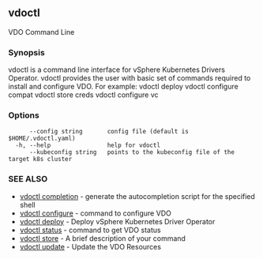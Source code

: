## vdoctl

VDO Command Line

### Synopsis

vdoctl is a command line interface for vSphere Kubernetes Drivers Operator.
vdoctl provides the user with basic set of commands required to install and configure VDO.
For example:
vdoctl deploy
vdoctl configure compat
vdoctl store creds
vdoctl configure vc


### Options

```
      --config string       config file (default is $HOME/.vdoctl.yaml)
  -h, --help                help for vdoctl
      --kubeconfig string   points to the kubeconfig file of the target k8s cluster
```

### SEE ALSO

* [vdoctl completion](vdoctl_completion.md)	 - generate the autocompletion script for the specified shell
* [vdoctl configure](vdoctl_configure.md)	 - command to configure VDO
* [vdoctl deploy](vdoctl_deploy.md)	         - Deploy vSphere Kubernetes Driver Operator
* [vdoctl status](vdoctl_status.md)	         - command to get VDO status
* [vdoctl store](vdoctl_store.md)	         - A brief description of your command
* [vdoctl update](vdoctl_update.md)	         - Update the VDO Resources

